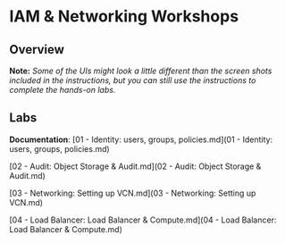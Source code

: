 # IAM & Networking Workshops
 

## Overview


**Note:** *Some of the UIs might look a little different than the screen shots included in the instructions, but you can still use the instructions to complete the hands-on labs.*

## Labs

**Documentation**: [01 - Identity: users, groups, policies.md](01 - Identity: users, groups, policies.md)

[02 - Audit: Object Storage & Audit.md](02 - Audit: Object Storage & Audit.md)

[03 - Networking: Setting up VCN.md](03 - Networking: Setting up VCN.md)

[04 - Load Balancer: Load Balancer & Compute.md](04 - Load Balancer: Load Balancer & Compute.md)



